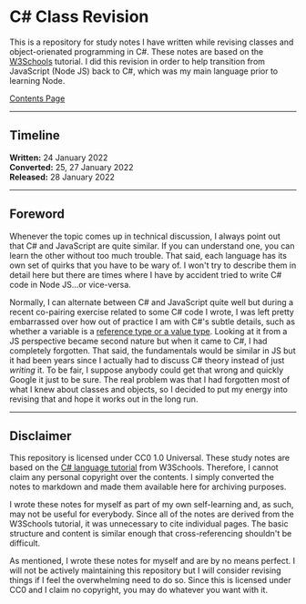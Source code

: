 # C# Class Revision

This is a repository for study notes I have written while revising classes and object-orienated programming in C#. These notes are based on the [W3Schools](https://www.w3schools.com/cs/cs_oop.php) tutorial. I did this revision in order to help transition from JavaScript (Node JS) back to C#, which was my main language prior to learning Node.

[Contents Page](./chapters/readme.md)

---

## Timeline

**Written:** 24 January 2022  
**Converted:** 25, 27 January 2022  
**Released:** 28 January 2022

---

## Foreword

Whenever the topic comes up in technical discussion, I always point out that C# and JavaScript are quite similar. If you can understand one, you can learn the other without too much trouble. That said, each language has its own set of quirks that you have to be wary of. I won't try to describe them in detail here but there are times where I have by accident tried to write C# code in Node JS...or vice-versa.

Normally, I can alternate between C# and JavaScript quite well but during a recent co-pairing exercise related to some C# code I wrote, I was left pretty embarrassed over how out of practice I am with C#'s subtle details, such as whether a variable is a [reference type or a value type](https://www.tutorialsteacher.com/csharp/csharp-value-type-and-reference-type). Looking at it from a JS perspective became second nature but when it came to C#, I had completely forgotten. That said, the fundamentals would be similar in JS but it had been years since I actually had to discuss C# theory instead of just *writing* it. To be fair, I suppose anybody could get that wrong and quickly Google it just to be sure. The real problem was that I had forgotten most of what I knew about classes and objects, so I decided to put my energy into revising that and hope it works out in the long run.

---

## Disclaimer

This repository is licensed under CC0 1.0 Universal. These study notes are based on the [C# language tutorial](https://www.w3schools.com/cs/cs_oop.php) from W3Schools. Therefore, I cannot claim any personal copyright over the contents. I simply converted the notes to markdown and made them available here for archiving purposes.

I wrote these notes for myself as part of my own self-learning and, as such, may not be useful for everybody. Since all of the notes are derived from the W3Schools tutorial, it was unnecessary to cite individual pages. The basic structure and content is similar enough that cross-referencing shouldn't be difficult.

As mentioned, I wrote these notes for myself and are by no means perfect. I will not be actively maintaining this repository but I will consider revising things if I feel the overwhelming need to do so. Since this is licensed under CC0 and I claim no copyright, you may do whatever you want with it.
